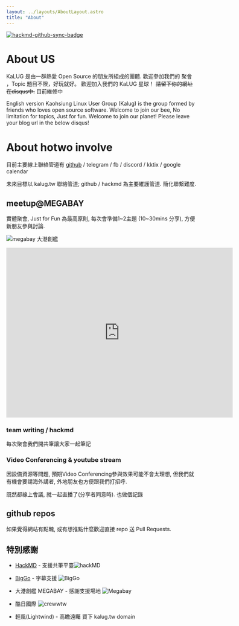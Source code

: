 ```yaml
---
layout: ../layouts/AboutLayout.astro
title: "About"
---
```


[![hackmd-github-sync-badge](https://hackmd.io/R3zw3wszRayxteNYBqs4sg/badge)](https://hackmd.io/R3zw3wszRayxteNYBqs4sg)

# About US

KaLUG 是由一群熱愛 Open Source 的朋友所組成的團體.
歡迎參加我們的 聚會 ，Topic 題目不限，好玩就好。
歡迎加入我們的 KaLUG 星球！
~~請留下你的網址在disqus中.~~
目前維修中

English version
Kaohsiung Linux User Group (Kalug) is the group formed by friends who loves open source software.
Welcome to join our bee, No limitation for topics, Just for fun.
Welcome to join our planet! Please leave your blog url in the below disqus!

# About hotwo involve

目前主要線上聯絡管道有 [github](https://github.com/kalug) / telegram / fb / discord / kktix / google calendar

未來目標以 kalug.tw 聯絡管道; github / hackmd 為主要維護管道. 簡化聯繫難度.

## meetup@MEGABAY

實體聚會, Just for Fun 為最高原則, 每次會準備1~2主題 (10~30mins 分享), 方便新朋友參與討論.

![megabay 大港創艦](https://encrypted-tbn0.gstatic.com/images?q=tbn:ANd9GcQzTUqYbCCfqEmvjKHgj1AmKkTPS5M2Wjc7gA&s)

<iframe src="https://www.google.com/maps/embed?pb=!1m18!1m12!1m3!1d1841.564443005479!2d120.29905579967564!3d22.61166175820609!2m3!1f0!2f0!3f0!3m2!1i1024!2i768!4f13.1!3m3!1m2!1s0x346e037f2a5a9001%3A0x28af37aaf30894aa!2s85%20Sky%20Tower!5e0!3m2!1sen!2stw!4v1730085449958!5m2!1sen!2stw" width="600" height="450" style="border:0;" allowfullscreen="" loading="lazy" referrerpolicy="no-referrer-when-downgrade"></iframe>

### team writing / hackmd

每次聚會我們開共筆讓大家一起筆記

### Video Conferencing & youtube stream

因設備資源等問題, 預期Video Conferencing參與效果可能不會太理想, 但我們就有機會要請海外講者, 外地朋友也方便跟我們打招呼.

既然都線上會議, 就一起直播了(分享者同意時). 也做個記錄

## github repos

如果覺得網站有點醜, 或有想推點什麼歡迎直接 repo 送 Pull Requests.

## 特別感謝

- [HackMD](https://hackmd.io) - 支援共筆平臺![hackMD](https://hackmd.io/logo-full.svg)

- [BigGo](https://biggo.com) - 字幕支援 ![BigGo](https://biggo.com.tw/icons/og-biggo.png)
- 大港創艦 MEGABAY - 感謝支援場地 ![Megabay](https://megabay.kcg.gov.tw/Content/images/logo.png)
- 酷日國際 ![crewwtw](https://crewwtw.com/wp-content/uploads/2024/09/Rectangle-299.png)

- 輕風(Lightwind) - 高瞻遠矚 買下 kalug.tw domain
